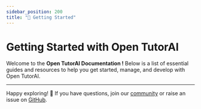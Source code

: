 ```yaml
---
sidebar_position: 200
title: "🚀 Getting Started"
---
```


# Getting Started with Open TutorAI

Welcome to the **Open TutorAI Documentation !** Below is a list of essential guides and resources to help you get started, manage, and develop with Open TutorAI.


---


Happy exploring! 🎉 If you have questions, join our [community](https://discord.gg/BTQtE2deEm) or raise an issue on [GitHub](https://github.com/pr-elhajji/open-tutor-ai-CE).
